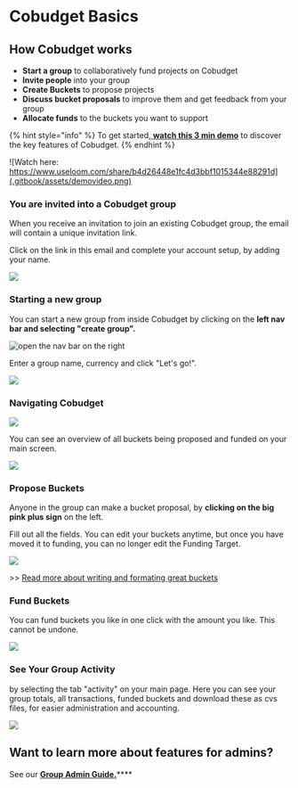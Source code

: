 # Cobudget Basics

## How Cobudget works

* **Start a group** to collaboratively fund projects on Cobudget
* **Invite people** into your group
* **Create Buckets** to propose projects
* **Discuss bucket proposals** to improve them and get feedback from your group
* **Allocate funds** to the buckets you want to support

{% hint style="info" %}
To get started,[ **watch this 3 min demo**](https://www.useloom.com/share/b4d26448e1fc4d3bbf1015344e88291d) to discover the key features of Cobudget.
{% endhint %}

![Watch here: https://www.useloom.com/share/b4d26448e1fc4d3bbf1015344e88291d](.gitbook/assets/demovideo.png)

### You are invited into a Cobudget group <a id="you-are-invited-into-a-loomio-group"></a>

When you receive an invitation to join an existing Cobudget group, the email will contain a unique invitation link.

Click on the link in this email and complete your account setup, by adding your name. 

![](.gitbook/assets/cobudget-signup.PNG)

### Starting a new group <a id="starting-a-group-from-the-home-page"></a>

You can start a new group from inside Cobudget by clicking on the **left nav bar and selecting "create group".** 

![open the nav bar on the right](.gitbook/assets/cobudget-new-group.png)

 Enter a group name, currency and click "Let's go!".

![](.gitbook/assets/new-group.PNG)

### Navigating Cobudget

![](.gitbook/assets/import.png)

You can see an overview of all buckets being proposed and funded on your main screen.

![](.gitbook/assets/general-screenshot.PNG)

### Propose Buckets

Anyone in the group can make a bucket proposal, by **clicking on the big pink plus sign** on the left.

Fill out all the fields. You can edit your buckets anytime, but once you have moved it to funding, you can no longer edit the Funding Target. 

![](.gitbook/assets/bucket-proposal.PNG)

&gt;&gt; [Read more about writing and formating great buckets](guides-and-how-to/making-great-buckets.md)

### Fund Buckets

You can fund buckets you like in one click with the amount you like. This cannot be undone. 

![](.gitbook/assets/funding.PNG)



### See Your Group Activity

by selecting the tab "activity" on your main page. Here you can see your group totals, all transactions, funded buckets and download these as cvs files, for easier administration and accounting. 

![](.gitbook/assets/activity.PNG)

## Want to learn more about features for admins? 

See our [**Group Admin Guide.**](guides-and-how-to/group-admin-guide.md)\*\*\*\*

